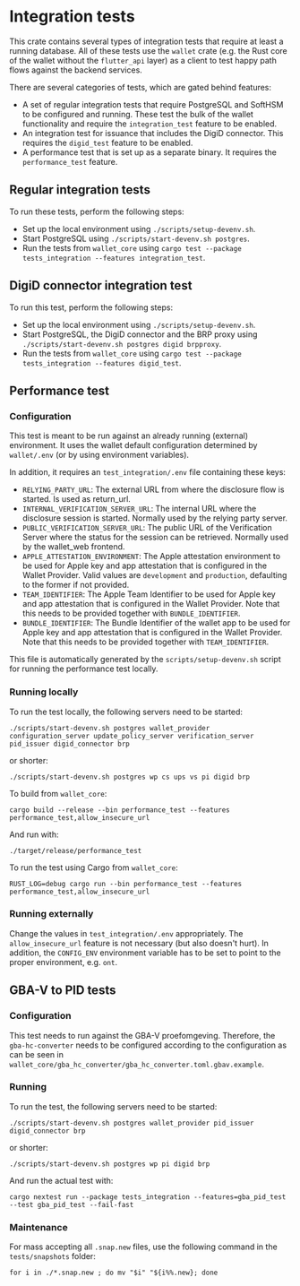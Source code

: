 # Integration tests

This crate contains several types of integration tests that require at least a running database.
All of these tests use the `wallet` crate (e.g. the Rust core of the wallet without the `flutter_api` layer) as a client
to test happy path flows against the backend services.

There are several categories of tests, which are gated behind features:

* A set of regular integration tests that require PostgreSQL and SoftHSM to be configured and running. These test the
  bulk of the wallet functionality and require the `integration_test` feature to be enabled.
* An integration test for issuance that includes the DigiD connector. This requires the `digid_test` feature to be
  enabled.
* A performance test that is set up as a separate binary. It requires the `performance_test` feature.

## Regular integration tests

To run these tests, perform the following steps:

* Set up the local environment using `./scripts/setup-devenv.sh`.
* Start PostgreSQL using `./scripts/start-devenv.sh postgres`.
* Run the tests from `wallet_core` using `cargo test --package tests_integration --features integration_test`.

## DigiD connector integration test

To run this test, perform the following steps:

* Set up the local environment using `./scripts/setup-devenv.sh`.
* Start PostgreSQL, the DigiD connector and the BRP proxy using `./scripts/start-devenv.sh postgres digid brpproxy`.
* Run the tests from `wallet_core` using `cargo test --package tests_integration --features digid_test`.

## Performance test

### Configuration

This test is meant to be run against an already running (external) environment. It uses the wallet default
configuration determined by `wallet/.env` (or by using environment variables).

In addition, it requires an `test_integration/.env` file containing these keys:

- `RELYING_PARTY_URL`: The external URL from where the disclosure flow is started. Is used as return_url.
- `INTERNAL_VERIFICATION_SERVER_URL`: The internal URL where the disclosure session is started. Normally
  used by the relying party server.
- `PUBLIC_VERIFICATION_SERVER_URL`: The public URL of the Verification Server where the status for the session can be retrieved.
  Normally used by the wallet_web frontend.
- `APPLE_ATTESTATION_ENVIRONMENT`: The Apple attestation environment to be used for Apple key and app attestation that is configured in the Wallet Provider. Valid values are `development` and `production`, defaulting to the former if not provided.
- `TEAM_IDENTIFIER`: The Apple Team Identifier to be used for Apple key and app attestation that is configured in the Wallet Provider. Note that this needs to be provided together with `BUNDLE_IDENTIFIER`.
- `BUNDLE_IDENTIFIER`: The Bundle Identifier of the wallet app to be used for Apple key and app attestation that is configured in the Wallet Provider. Note that this needs to be provided together with `TEAM_IDENTIFIER`.

This file is automatically generated by the `scripts/setup-devenv.sh` script for running the performance test locally.

### Running locally

To run the test locally, the following servers need to be started:

    ./scripts/start-devenv.sh postgres wallet_provider configuration_server update_policy_server verification_server pid_issuer digid_connector brp

or shorter:

    ./scripts/start-devenv.sh postgres wp cs ups vs pi digid brp

To build from `wallet_core`:

    cargo build --release --bin performance_test --features performance_test,allow_insecure_url

And run with:

    ./target/release/performance_test

To run the test using Cargo from `wallet_core`:

    RUST_LOG=debug cargo run --bin performance_test --features performance_test,allow_insecure_url

### Running externally

Change the values in `test_integration/.env` appropriately. The `allow_insecure_url` feature is not necessary (but
also doesn't hurt). In addition, the `CONFIG_ENV` environment variable has to be set to point to the proper
environment, e.g. `ont`.

## GBA-V to PID tests

### Configuration

This test needs to run against the GBA-V proefomgeving. Therefore, the `gba-hc-converter` needs to be configured
according to the configuration as can be seen in `wallet_core/gba_hc_converter/gba_hc_converter.toml.gbav.example`.

### Running

To run the test, the following servers need to be started:

    ./scripts/start-devenv.sh postgres wallet_provider pid_issuer digid_connector brp

or shorter:

    ./scripts/start-devenv.sh postgres wp pi digid brp

And run the actual test with:

    cargo nextest run --package tests_integration --features=gba_pid_test --test gba_pid_test --fail-fast

### Maintenance

For mass accepting all `.snap.new` files, use the following command in the `tests/snapshots` folder:

    for i in ./*.snap.new ; do mv "$i" "${i%%.new}; done
